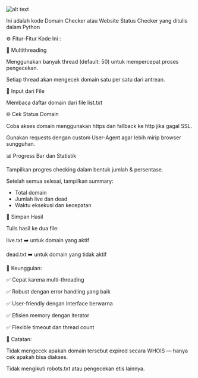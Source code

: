 ![alt text](https://c.top4top.io/p_3568metp21.png?raw=true)

Ini adalah kode Domain Checker atau Website Status Checker yang ditulis dalam Python

⚙️ Fitur-Fitur Kode Ini :

🧵 Multithreading

Menggunakan banyak thread (default: 50) untuk mempercepat proses pengecekan.

Setiap thread akan mengecek domain satu per satu dari antrean.

📄 Input dari File

Membaca daftar domain dari file list.txt

🌐 Cek Status Domain

Coba akses domain menggunakan https dan fallback ke http jika gagal SSL.

Gunakan requests dengan custom User-Agent agar lebih mirip browser sungguhan.

📊 Progress Bar dan Statistik

Tampilkan progres checking dalam bentuk jumlah & persentase.

Setelah semua selesai, tampilkan summary:
- Total domain
- Jumlah live dan dead
- Waktu eksekusi dan kecepatan

💾 Simpan Hasil

Tulis hasil ke dua file:

live.txt ➡️ untuk domain yang aktif

dead.txt ➡️ untuk domain yang tidak aktif

🚀 Keunggulan:

✅ Cepat karena multi-threading

✅ Robust dengan error handling yang baik

✅ User-friendly dengan interface berwarna

✅ Efisien memory dengan iterator

✅ Flexible timeout dan thread count

🔐 Catatan:

Tidak mengecek apakah domain tersebut expired secara WHOIS — hanya cek apakah bisa diakses.

Tidak mengikuti robots.txt atau pengecekan etis lainnya.
